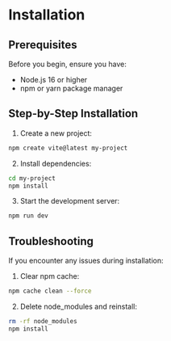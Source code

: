 # Installation

## Prerequisites

Before you begin, ensure you have:
- Node.js 16 or higher
- npm or yarn package manager

## Step-by-Step Installation

1. Create a new project:

```bash
npm create vite@latest my-project
```

2. Install dependencies:

```bash
cd my-project
npm install
```

3. Start the development server:

```bash
npm run dev
```

## Troubleshooting

If you encounter any issues during installation:

1. Clear npm cache:
```bash
npm cache clean --force
```

2. Delete node_modules and reinstall:
```bash
rm -rf node_modules
npm install
```